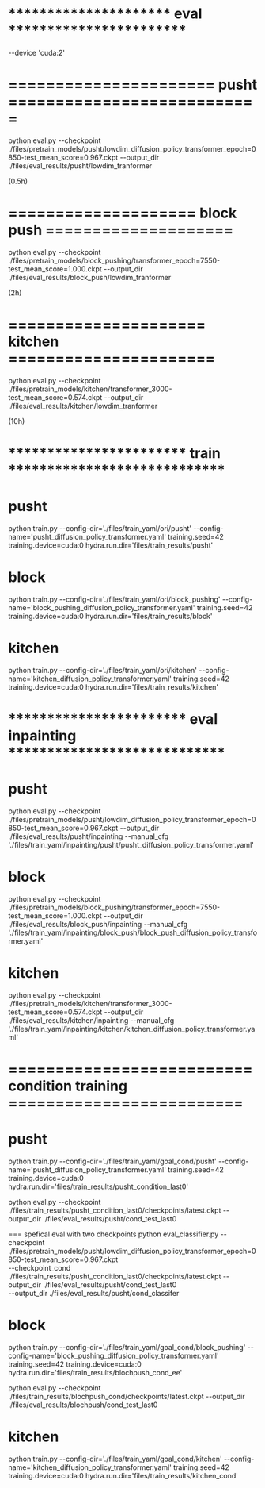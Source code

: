 

# ********************* eval ***********************

--device 'cuda:2'

# ====================== pusht ===========================
python eval.py --checkpoint  ./files/pretrain_models/pusht/lowdim_diffusion_policy_transformer_epoch=0850-test_mean_score=0.967.ckpt --output_dir ./files/eval_results/pusht/lowdim_tranformer 

(0.5h)

# ==================== block push ====================
python eval.py --checkpoint ./files/pretrain_models/block_pushing/transformer_epoch=7550-test_mean_score=1.000.ckpt --output_dir ./files/eval_results/block_push/lowdim_tranformer 

(2h)

# ===================== kitchen ======================
python eval.py --checkpoint  ./files/pretrain_models/kitchen/transformer_3000-test_mean_score=0.574.ckpt --output_dir ./files/eval_results/kitchen/lowdim_tranformer

(10h)

# *********************** train ****************************
# pusht

python train.py --config-dir='./files/train_yaml/ori/pusht' --config-name='pusht_diffusion_policy_transformer.yaml' training.seed=42 training.device=cuda:0 hydra.run.dir='files/train_results/pusht'

# block

python train.py --config-dir='./files/train_yaml/ori/block_pushing' --config-name='block_pushing_diffusion_policy_transformer.yaml' training.seed=42 training.device=cuda:0 hydra.run.dir='files/train_results/block'

# kitchen

python train.py --config-dir='./files/train_yaml/ori/kitchen' --config-name='kitchen_diffusion_policy_transformer.yaml' training.seed=42 training.device=cuda:0 hydra.run.dir='files/train_results/kitchen'


# *********************** eval inpainting ****************************

# pusht
python eval.py --checkpoint  ./files/pretrain_models/pusht/lowdim_diffusion_policy_transformer_epoch=0850-test_mean_score=0.967.ckpt --output_dir ./files/eval_results/pusht/inpainting --manual_cfg './files/train_yaml/inpainting/pusht/pusht_diffusion_policy_transformer.yaml'

# block
python eval.py --checkpoint  ./files/pretrain_models/block_pushing/transformer_epoch=7550-test_mean_score=1.000.ckpt --output_dir ./files/eval_results/block_push/inpainting --manual_cfg './files/train_yaml/inpainting/block_push/block_push_diffusion_policy_transformer.yaml'

# kitchen
python eval.py --checkpoint  ./files/pretrain_models/kitchen/transformer_3000-test_mean_score=0.574.ckpt --output_dir ./files/eval_results/kitchen/inpainting --manual_cfg './files/train_yaml/inpainting/kitchen/kitchen_diffusion_policy_transformer.yaml'


# ========================== condition training =========================

# pusht
python train.py --config-dir='./files/train_yaml/goal_cond/pusht' --config-name='pusht_diffusion_policy_transformer.yaml' training.seed=42 training.device=cuda:0 hydra.run.dir='files/train_results/pusht_condition_last0'

python eval.py --checkpoint  ./files/train_results/pusht_condition_last0/checkpoints/latest.ckpt --output_dir ./files/eval_results/pusht/cond_test_last0

=== spefical eval with two checkpoints
python eval_classifier.py --checkpoint ./files/pretrain_models/pusht/lowdim_diffusion_policy_transformer_epoch=0850-test_mean_score=0.967.ckpt \
--checkpoint_cond ./files/train_results/pusht_condition_last0/checkpoints/latest.ckpt --output_dir ./files/eval_results/pusht/cond_test_last0 \
--output_dir ./files/eval_results/pusht/cond_classifer

# block
python train.py --config-dir='./files/train_yaml/goal_cond/block_pushing' --config-name='block_pushing_diffusion_policy_transformer.yaml' training.seed=42 training.device=cuda:0 hydra.run.dir='files/train_results/blochpush_cond_ee'

python eval.py --checkpoint  ./files/train_results/blochpush_cond/checkpoints/latest.ckpt --output_dir ./files/eval_results/blochpush/cond_test_last0 

# kitchen
python train.py --config-dir='./files/train_yaml/goal_cond/kitchen' --config-name='kitchen_diffusion_policy_transformer.yaml' training.seed=42 training.device=cuda:0 hydra.run.dir='files/train_results/kitchen_cond'

